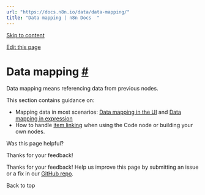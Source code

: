 ```yaml
---
url: "https://docs.n8n.io/data/data-mapping/"
title: "Data mapping | n8n Docs  "
---
```


[Skip to content](https://docs.n8n.io/data/data-mapping/#data-mapping)

[Edit this page](https://github.com/n8n-io/n8n-docs/edit/main/docs/data/data-mapping/index.md "Edit this page")

# Data mapping [\#](https://docs.n8n.io/data/data-mapping/\#data-mapping "Permanent link")

Data mapping means referencing data from previous nodes.

This section contains guidance on:

- Mapping data in most scenarios: [Data mapping in the UI](https://docs.n8n.io/data/data-mapping/data-mapping-ui/) and [Data mapping in expression](https://docs.n8n.io/data/data-mapping/data-mapping-expressions/)
- How to handle [item linking](https://docs.n8n.io/data/data-mapping/data-item-linking/) when using the Code node or building your own nodes.

Was this page helpful?






Thanks for your feedback!






Thanks for your feedback! Help us improve this page by submitting an issue or a fix in our [GitHub repo](https://github.com/n8n-io/n8n-docs).


Back to top